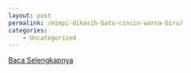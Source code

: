 ```yaml
---
layout: post
permalink: /mimpi-dikasih-batu-cincin-warna-biru/
categories:
    - Uncategorized
---
```


[Baca Selengkapnya](/02)